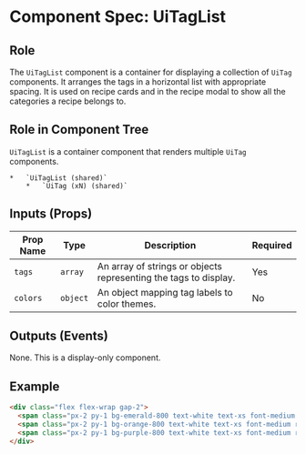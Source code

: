 # Component Spec: UiTagList

## Role

The `UiTagList` component is a container for displaying a collection of `UiTag` components. It arranges the tags in a horizontal list with appropriate spacing. It is used on recipe cards and in the recipe modal to show all the categories a recipe belongs to.

## Role in Component Tree

`UiTagList` is a container component that renders multiple `UiTag` components.

```
*   `UiTagList (shared)`
    *   `UiTag (xN) (shared)`
```

## Inputs (Props)

| Prop Name | Type     | Description                                                      | Required |
| --------- | -------- | ---------------------------------------------------------------- | -------- |
| `tags`    | `array`  | An array of strings or objects representing the tags to display. | Yes      |
| `colors`  | `object` | An object mapping tag labels to color themes.                    | No       |

## Outputs (Events)

None. This is a display-only component.

## Example

```html
<div class="flex flex-wrap gap-2">
  <span class="px-2 py-1 bg-emerald-800 text-white text-xs font-medium rounded-full">Vegan</span>
  <span class="px-2 py-1 bg-orange-800 text-white text-xs font-medium rounded-full">Summer</span>
  <span class="px-2 py-1 bg-purple-800 text-white text-xs font-medium rounded-full">Breakfast</span>
</div>
```
